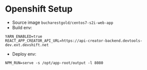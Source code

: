 # Openshift Setup

- Source image `bucharestgold/centos7-s2i-web-app`
- Build env:
```
YARN_ENABLED=true
REACT_APP_CREATOR_API_URL=https://api-creator-backend.devtools-dev.ext.devshift.net
```

- Deploy env:
```
NPM_RUN=serve -s /opt/app-root/output -l 8080
```
